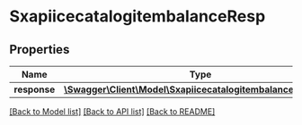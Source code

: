 # SxapiicecatalogitembalanceResp

## Properties
Name | Type | Description | Notes
------------ | ------------- | ------------- | -------------
**response** | [**\Swagger\Client\Model\SxapiicecatalogitembalanceResponse**](SxapiicecatalogitembalanceResponse.md) |  | [optional] 

[[Back to Model list]](../README.md#documentation-for-models) [[Back to API list]](../README.md#documentation-for-api-endpoints) [[Back to README]](../README.md)


